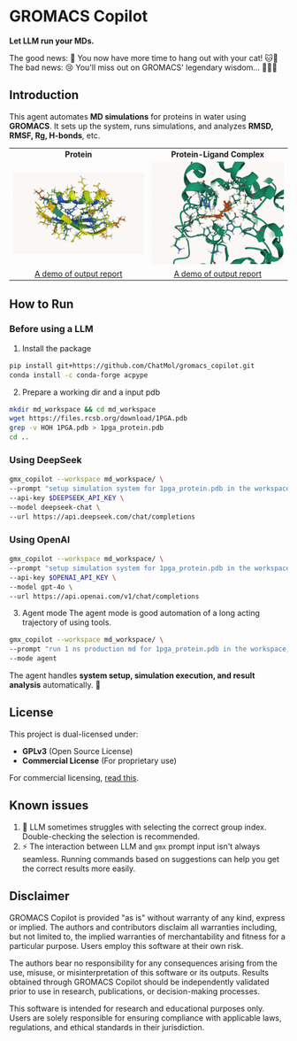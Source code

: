 # GROMACS Copilot
**Let LLM run your MDs.**

The good news: 🎉 You now have more time to hang out with your cat! 🐱💖  
The bad news: 😢 You'll miss out on GROMACS' legendary wisdom... 🧙‍♂️💬

## Introduction  
This agent automates **MD simulations** for proteins in water using **GROMACS**. It sets up the system, runs simulations, and analyzes **RMSD, RMSF, Rg, H-bonds**, etc.  

<table>
  <tr>
    <td align="center"><b>Protein</b></td>
    <td align="center"><b>Protein-Ligand Complex</b></td>
  </tr>
  <tr>
    <td align="center">
      <img src="assets/1pga_gmx_copilot_animation.gif" alt="1pga" width="300">
    </td>
    <td align="center">
      <img src="assets/prot_lig.gif" alt="3wzm" width="300">
    </td>
  </tr>
  <tr>
    <td align="center">
      <a href="./assets/report.pdf">A demo of output report</a>
    </td>
    <td align="center">
      <a href="./assets/prot_lig_rmsf.pdf">A demo of output report</a>
    </td>
  </tr>
</table>

## How to Run  

### Before using a LLM
1. Install the package
```bash
pip install git+https://github.com/ChatMol/gromacs_copilot.git
conda install -c conda-forge acpype
```
2. Prepare a working dir and a input pdb
```bash
mkdir md_workspace && cd md_workspace
wget https://files.rcsb.org/download/1PGA.pdb
grep -v HOH 1PGA.pdb > 1pga_protein.pdb
cd ..
```

### Using DeepSeek  
```bash
gmx_copilot --workspace md_workspace/ \
--prompt "setup simulation system for 1pga_protein.pdb in the workspace" \
--api-key $DEEPSEEK_API_KEY \
--model deepseek-chat \
--url https://api.deepseek.com/chat/completions
```  

### Using OpenAI  
```bash
gmx_copilot --workspace md_workspace/ \
--prompt "setup simulation system for 1pga_protein.pdb in the workspace" \
--api-key $OPENAI_API_KEY \
--model gpt-4o \
--url https://api.openai.com/v1/chat/completions
```  

3. Agent mode
The agent mode is good automation of a long acting trajectory of using tools.
```bash
gmx_copilot --workspace md_workspace/ \
--prompt "run 1 ns production md for 1pga_protein.pdb in the workspace, and analyze rmsd" \
--mode agent
```

The agent handles **system setup, simulation execution, and result analysis** automatically. 🚀


## License
This project is dual-licensed under:
- **GPLv3** (Open Source License)
- **Commercial License** (For proprietary use)

For commercial licensing, [read this](COMMERCIAL_LICENSE.md).

## Known issues  
1. 🤖 LLM sometimes struggles with selecting the correct group index. Double-checking the selection is recommended.  
2. ⚡ The interaction between LLM and `gmx` prompt input isn't always seamless. Running commands based on suggestions can help you get the correct results more easily.

## Disclaimer

GROMACS Copilot is provided "as is" without warranty of any kind, express or implied. The authors and contributors disclaim all warranties including, but not limited to, the implied warranties of merchantability and fitness for a particular purpose. Users employ this software at their own risk.

The authors bear no responsibility for any consequences arising from the use, misuse, or misinterpretation of this software or its outputs. Results obtained through GROMACS Copilot should be independently validated prior to use in research, publications, or decision-making processes.

This software is intended for research and educational purposes only. Users are solely responsible for ensuring compliance with applicable laws, regulations, and ethical standards in their jurisdiction.